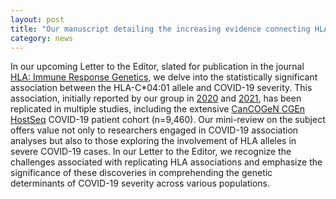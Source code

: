 ```yaml
---  
layout: post  
title: "Our manuscript detailing the increasing evidence connecting HLA-C*04:01 with the severity of COVID-19 has been accepted for publication"
category: news  
---  
```


In our upcoming Letter to the Editor, slated for publication in the journal [HLA: Immune Response Genetics](https://doi.org/10.1111/tan.15355), we delve into the statistically significant association between the HLA-C*04:01 allele and COVID-19 severity. This association, initially reported by our group in [2020](https://doi.org/10.1101/2020.10.27.20220863) and [2021](https://doi.org/10.7717/peerj.12368), has been replicated in multiple studies, including the extensive [CanCOGeN CGEn HostSeq](https://doi.org/10.1186/s12863-023-01128-3) COVID-19 patient cohort (n=9,460). Our mini-review on the subject offers value not only to researchers engaged in COVID-19 association analyses but also to those exploring the involvement of HLA alleles in severe COVID-19 cases. In our Letter to the Editor, we recognize the challenges associated with replicating HLA associations and emphasize the significance of these discoveries in comprehending the genetic determinants of COVID-19 severity across various populations.
